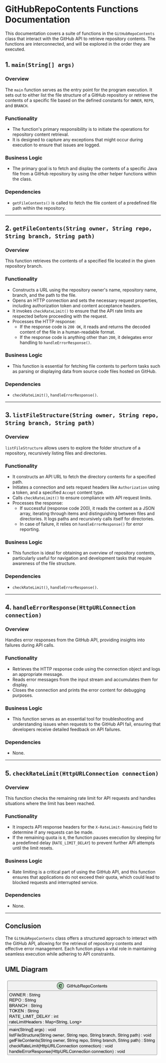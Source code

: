 ﻿# GitHubRepoContents Functions Documentation

This documentation covers a suite of functions in the `GitHubRepoContents` class that interact with the GitHub API to retrieve repository contents. The functions are interconnected, and will be explored in the order they are executed.

## 1. `main(String[] args)`

### Overview
The `main` function serves as the entry point for the program execution. It sets out to either list the file structure of a GitHub repository or retrieve the contents of a specific file based on the defined constants for `OWNER`, `REPO`, and `BRANCH`.

### Functionality
- The function's primary responsibility is to initiate the operations for repository content retrieval.
- It is designed to capture any exceptions that might occur during execution to ensure that issues are logged.

### Business Logic
- The primary goal is to fetch and display the contents of a specific Java file from a GitHub repository by using the other helper functions within the class.

### Dependencies
- `getFileContents()` is called to fetch the file content of a predefined file path within the repository.

---

## 2. `getFileContents(String owner, String repo, String branch, String path)`

### Overview
This function retrieves the contents of a specified file located in the given repository branch. 

### Functionality
- Constructs a URL using the repository owner's name, repository name, branch, and the path to the file.
- Opens an HTTP connection and sets the necessary request properties, including authorization token and content acceptance headers.
- It invokes `checkRateLimit()` to ensure that the API rate limits are respected before proceeding with the request.
- Processes the HTTP response:
  - If the response code is `200 OK`, it reads and returns the decoded content of the file in a human-readable format.
  - If the response code is anything other than `200`, it delegates error handling to `handleErrorResponse()`.

### Business Logic
- This function is essential for fetching file contents to perform tasks such as parsing or displaying data from source code files hosted on GitHub.

### Dependencies
- `checkRateLimit()`, `handleErrorResponse()`.

---

## 3. `listFileStructure(String owner, String repo, String branch, String path)`

### Overview
`listFileStructure` allows users to explore the folder structure of a repository, recursively listing files and directories.

### Functionality
- It constructs an API URL to fetch the directory contents for a specified path.
- Initiates a connection and sets request headers like `Authorization` using a token, and a specified `Accept` content type.
- Calls `checkRateLimit()` to ensure compliance with API request limits.
- Processes the response:
  - If successful (response code 200), it reads the content as a JSON array, iterating through items and distinguishing between files and directories. It logs paths and recursively calls itself for directories.
  - In case of failure, it relies on `handleErrorResponse()` for error reporting.

### Business Logic
- This function is ideal for obtaining an overview of repository contents, particularly useful for navigation and development tasks that require awareness of the file structure.

### Dependencies
- `checkRateLimit()`, `handleErrorResponse()`.

---

## 4. `handleErrorResponse(HttpURLConnection connection)`

### Overview
Handles error responses from the GitHub API, providing insights into failures during API calls.

### Functionality
- Retrieves the HTTP response code using the connection object and logs an appropriate message.
- Reads error messages from the input stream and accumulates them for display.
- Closes the connection and prints the error content for debugging purposes.

### Business Logic
- This function serves as an essential tool for troubleshooting and understanding issues when requests to the GitHub API fail, ensuring that developers receive detailed feedback on API failures.

### Dependencies
- None.

---

## 5. `checkRateLimit(HttpURLConnection connection)`

### Overview
This function checks the remaining rate limit for API requests and handles situations where the limit has been reached.

### Functionality
- It inspects API response headers for the `X-RateLimit-Remaining` field to determine if any requests can be made.
- If the remaining quota is `0`, the function pauses execution by sleeping for a predefined delay (`RATE_LIMIT_DELAY`) to prevent further API attempts until the limit resets.

### Business Logic
- Rate limiting is a critical part of using the GitHub API, and this function ensures that applications do not exceed their quota, which could lead to blocked requests and interrupted service.

### Dependencies
- None.

---

## Conclusion
The `GitHubRepoContents` class offers a structured approach to interact with the GitHub API, allowing for the retrieval of repository contents and effective error management. Each function plays a vital role in maintaining seamless execution while adhering to API constraints.
## UML Diagram
![Image](images/GitHubRepoContents_img1.png)


